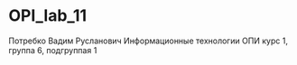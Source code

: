# OPI_lab_11
Потребко 
Вадим
Русланович
Информационные технологии 
ОПИ
курс 1, группа 6, подгруппая 1
